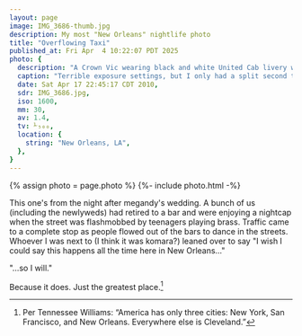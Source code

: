 ```yaml
---
layout: page
image: IMG_3686-thumb.jpg
description: My most "New Orleans" nightlife photo
title: "Overflowing Taxi"
published_at: Fri Apr  4 10:22:07 PDT 2025
photo: {
  description: "A Crown Vic wearing black and white United Cab livery with at least five passengers. Possibly an entire bachelorette party? They are drunk. One is waving out an open window and screaming, the one on her lap is blowing me a kiss through the front window. The drivers' face is partially obscured by beads hanging off the mirror and his expression is pretty deadpan, but I like to think that he believes fares like these are what make New Orleans the best place in the world, as long as they don't throw up in his car.",
  caption: "Terrible exposure settings, but I only had a split second to get the shot.",
  date: Sat Apr 17 22:45:17 CDT 2010,
  sdr: IMG_3686.jpg,
  iso: 1600,
  mm: 30,
  av: 1.4,
  tv: ⅟₅₀₀,
  location: {
    string: "New Orleans, LA",
  },
}
---
```


{% assign photo = page.photo %}
{%- include photo.html -%}

This one's from the night after megandy's wedding. A bunch of us (including the newlyweds) had retired to a bar and were enjoying a nightcap when the street was flashmobbed by teenagers playing brass. Traffic came to a complete stop as people flowed out of the bars to dance in the streets. Whoever I was next to (I think it was komara?) leaned over to say "I wish I could say this happens all the time here in New Orleans…"

"…so I will."

Because it does. Just the greatest place.[^quote]

[^quote]: Per Tennessee Williams: “America has only three cities: New York, San Francisco, and New Orleans. Everywhere else is Cleveland.”
